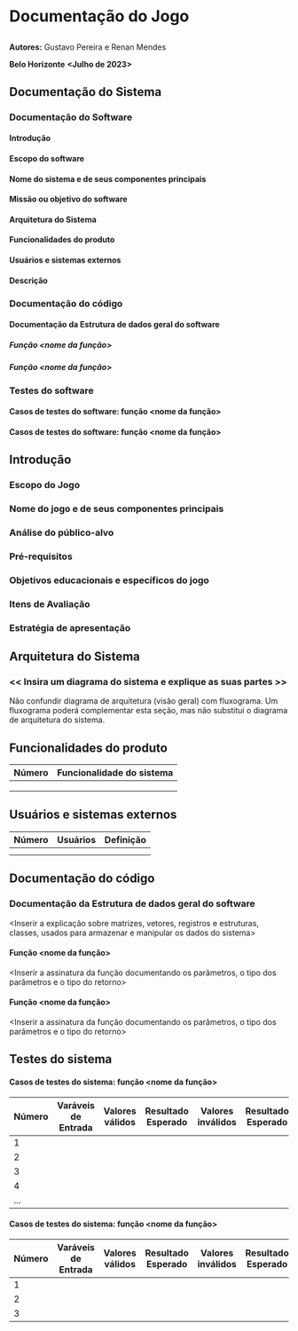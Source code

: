 # Documentação do Jogo

## <Ponguinho>

**Autores:**  Gustavo Pereira e Renan Mendes 

**Belo Horizonte**
**<Julho de 2023>**

## Documentação do Sistema

### Documentação do Software
#### Introdução
#### Escopo do software
#### Nome do sistema e de seus componentes principais
#### Missão ou objetivo do software
#### Arquitetura do Sistema
#### Funcionalidades do produto
#### Usuários e sistemas externos
#### Descrição

### Documentação do código
#### Documentação da Estrutura de dados geral do software
##### Função <nome da função>
##### Função <nome da função>

### Testes do software
#### Casos de testes do software: função <nome da função>
#### Casos de testes do software: função <nome da função>

## Introdução
### Escopo do Jogo
### Nome do jogo e de seus componentes principais
### Análise do público-alvo
### Pré-requisitos
### Objetivos educacionais e específicos do jogo
### Itens de Avaliação
### Estratégia de apresentação

## Arquitetura do Sistema
### << Insira um diagrama do sistema e explique as suas partes >>
Não confundir diagrama de arquitetura (visão geral) com fluxograma. Um fluxograma poderá complementar esta seção, mas não substitui o diagrama de arquitetura do sistema.

## Funcionalidades do produto
| Número | Funcionalidade do sistema |
|--------|--------------------------|
|        |                          |
|        |                          |
|        |                          |

## Usuários e sistemas externos
| Número | Usuários | Definição |
|--------|----------|-----------|
|        |          |           |
|        |          |           |

## Documentação do código
### Documentação da Estrutura de dados geral do software
<Inserir a explicação sobre matrizes, vetores, registros e estruturas, classes, usados para armazenar e manipular os dados do sistema>
#### Função <nome da função>
<Inserir a assinatura da função documentando os parâmetros, o tipo dos parâmetros e o tipo do retorno>
#### Função <nome da função>
<Inserir a assinatura da função documentando os parâmetros, o tipo dos parâmetros e o tipo do retorno>

## Testes do sistema
#### Casos de testes do sistema: função <nome da função>
| Número | Varáveis de Entrada | Valores válidos | Resultado Esperado | Valores inválidos | Resultado Esperado |
|--------|--------------------|-----------------|--------------------|-------------------|--------------------|
| 1      |                    |                 |                    |                   |                    |
| 2      |                    |                 |                    |                   |                    |
| 3      |                    |                 |                    |                   |                    |
| 4      |                    |                 |                    |                   |                    |
| ...    |                    |                 |                    |                   |                    |

#### Casos de testes do sistema: função <nome da função>
| Número | Varáveis de Entrada | Valores válidos | Resultado Esperado | Valores inválidos | Resultado Esperado |
|--------|--------------------|-----------------|--------------------|-------------------|--------------------|
| 1      |                    |                 |                    |                   |                    |
| 2      |                    |                 |                    |                   |                    |
| 3      |                    |                 |                    |                   |

